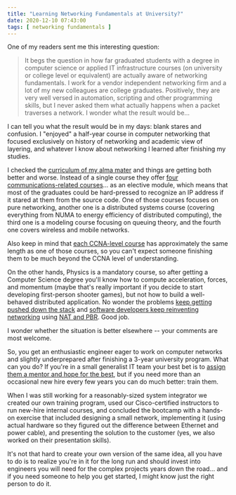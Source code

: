 ```yaml
---
title: "Learning Networking Fundamentals at University?"
date: 2020-12-10 07:43:00
tags: [ networking fundamentals ]
---
```

One of my readers sent me this interesting question:

> It begs the question in how far graduated students with a degree in computer science or applied IT infrastructure courses (on university or college level or equivalent) are actually aware of networking fundamentals. I work for a vendor independent networking firm and a lot of my new colleagues are college graduates. Positively, they are very well versed in automation, scripting and other programming skills, but I never asked them what actually happens when a packet traverses a network. I wonder what the result would be...

I can tell you what the result would be in my days: blank stares and confusion. I "enjoyed" a half-year course in computer networking that focused exclusively on history of networking and academic view of layering, and whatever I know about networking I learned after finishing my studies.
<!--more-->
I checked the [curriculum of my alma mater](https://www.fri.uni-lj.si/upload/Slike/predmetniki/2020EN_BUN_RI.pdf) and things are getting both better and worse. Instead of a single course they offer [four communications-related courses](https://www.fri.uni-lj.si/upload/Zborniki/1000468_BUN_RI_UNP_Ra%C4%8Dunalni%C5%A1tvo%20-%20Copy%202.pdf)... as an elective module, which means that most of the graduates could be hard-pressed to recognize an IP address if it stared at them from the source code. One of those courses focuses on pure networking, another one is a distributed systems course (covering everything from NUMA to energy efficiency of distributed computing), the third one is a modeling course focusing on queuing theory, and the fourth one covers wireless and mobile networks.

Also keep in mind that [each CCNA-level course](https://www.netacad.com/courses/networking) has approximately the same length as one of those courses, so you can't expect someone finishing them to be much beyond the CCNA level of understanding.

On the other hands, Physics is a mandatory course, so after getting a Computer Science degree you'll know how to compute acceleration, forces, and momentum (maybe that's really important if you decide to start developing first-person shooter games), but not how to build a well-behaved distributed application. No wonder the problems [keep getting pushed down the stack](/2013/04/this-is-what-makes-networking-so-complex.html) and [software developers keep reinventing networking](/2020/02/the-never-ending-my-overlay-is-better.html) using [NAT and PBR](https://rule11.tech/the-experience-has-shown-that-keyword-rfc2915-rule-4/). Good job.

I wonder whether the situation is better elsewhere -- your comments are most welcome.

So, you get an enthusiastic engineer eager to work on computer networks and slightly underprepared after finishing a 3-year university program. What can you do? If you're in a small generalist IT team your best bet is to [assign them a mentor and hope for the best](https://www.ipspace.net/Developing_engineers_through_the_mentoring_process), but if you need more than an occasional new hire every few years you can do much better: train them.

When I was still working for a reasonably-sized system integrator we created our own training program, used our Cisco-certified instructors to run new-hire internal courses, and concluded the bootcamp with a hands-on exercise that included designing a small network, implementing it (using actual hardware so they figured out the difference between Ethernet and power cable), and presenting the solution to the customer (yes, we also worked on their presentation skills). 

It's not that hard to create your own version of the same idea, all you have to do is to realize you're in it for the long run and should invest into engineers you will need for the complex projects years down the road... and if you need someone to help you get started, I might know just the right person to do it.
